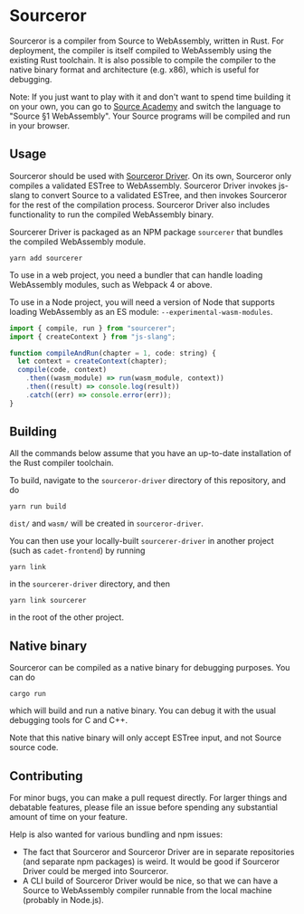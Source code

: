 
# Sourceror

Sourceror is a compiler from Source to WebAssembly, written in Rust.  For deployment, the compiler is itself compiled to WebAssembly using the existing Rust toolchain.  It is also possible to compile the compiler to the native binary format and architecture (e.g. x86), which is useful for debugging.

Note: If you just want to play with it and don't want to spend time building it on your own, you can go to [Source Academy](https://source-academy.github.io/) and switch the language to "Source §1 WebAssembly".  Your Source programs will be compiled and run in your browser.

## Usage

Sourceror should be used with [Sourceror Driver](sourceror-driver). On its own, Sourceror only compiles a validated ESTree to WebAssembly.  Sourceror Driver invokes js-slang to convert Source to a validated ESTree, and then invokes Sourceror for the rest of the compilation process.  Sourceror Driver also includes functionality to run the compiled WebAssembly binary.

Sourcerer Driver is packaged as an NPM package `sourcerer` that bundles the compiled WebAssembly module.

```
yarn add sourcerer
```

To use in a web project, you need a bundler that can handle loading WebAssembly modules, such as Webpack 4 or above.

To use in a Node project, you will need a version of Node that supports loading WebAssembly as an ES module: `--experimental-wasm-modules`.

```js
import { compile, run } from "sourcerer";
import { createContext } from "js-slang";

function compileAndRun(chapter = 1, code: string) {
  let context = createContext(chapter);
  compile(code, context)
    .then((wasm_module) => run(wasm_module, context))
    .then((result) => console.log(result))
    .catch((err) => console.error(err));
}
```

## Building

All the commands below assume that you have an up-to-date installation of the Rust compiler toolchain.

To build, navigate to the `sourceror-driver` directory of this repository, and do

```
yarn run build
```

`dist/` and `wasm/` will be created in `sourceror-driver`.

You can then use your locally-built `sourcerer-driver` in another project (such as `cadet-frontend`) by running

```
yarn link
```

in the `sourcerer-driver` directory, and then

```
yarn link sourcerer
```

in the root of the other project.

## Native binary

Sourceror can be compiled as a native binary for debugging purposes.  You can do

```
cargo run
```

which will build and run a native binary.  You can debug it with the usual debugging tools for C and C++.

Note that this native binary will only accept ESTree input, and not Source source code.

## Contributing

For minor bugs, you can make a pull request directly.  For larger things and debatable features, please file an issue before spending any substantial amount of time on your feature.

Help is also wanted for various bundling and npm issues:
- The fact that Sourceror and Sourceror Driver are in separate repositories (and separate npm packages) is weird.  It would be good if Sourceror Driver could be merged into Sourceror.
- A CLI build of Sourceror Driver would be nice, so that we can have a Source to WebAssembly compiler runnable from the local machine (probably in Node.js).
